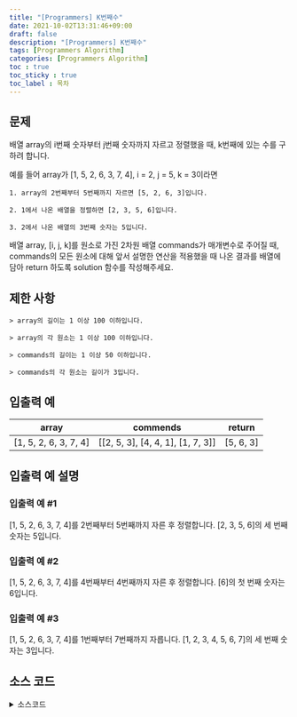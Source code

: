 ```yaml
---
title: "[Programmers] K번째수"
date: 2021-10-02T13:31:46+09:00
draft: false
description: "[Programmers] K번째수"
tags: [Programmers Algorithm]
categories: [Programmers Algorithm]
toc : true
toc_sticky : true
toc_label : 목차
---
```

## 문제
배열 array의 i번째 숫자부터 j번째 숫자까지 자르고 정렬했을 때, k번째에 있는 수를 구하려 합니다.

예를 들어 array가 [1, 5, 2, 6, 3, 7, 4], i = 2, j = 5, k = 3이라면

    1. array의 2번째부터 5번째까지 자르면 [5, 2, 6, 3]입니다.

    2. 1에서 나온 배열을 정렬하면 [2, 3, 5, 6]입니다.

    3. 2에서 나온 배열의 3번째 숫자는 5입니다.

배열 array, [i, j, k]를 원소로 가진 2차원 배열 commands가 매개변수로 주어질 때, commands의 모든 원소에 대해 앞서 설명한 연산을 적용했을 때 나온 결과를 배열에 담아 return 하도록 solution 함수를 작성해주세요.

## 제한 사항

    > array의 길이는 1 이상 100 이하입니다.

    > array의 각 원소는 1 이상 100 이하입니다.

    > commands의 길이는 1 이상 50 이하입니다.

    > commands의 각 원소는 길이가 3입니다.

## 입출력 예

|array|commends|return|
|:-----------------:|:----------------------:|:----------------:|
|[1, 5, 2, 6, 3, 7, 4]|[[2, 5, 3], [4, 4, 1], [1, 7, 3]]|[5, 6, 3]|


## 입출력 예 설명

### 입출력 예 #1

[1, 5, 2, 6, 3, 7, 4]를 2번째부터 5번째까지 자른 후 정렬합니다. [2, 3, 5, 6]의 세 번째 숫자는 5입니다.

### 입출력 예 #2

[1, 5, 2, 6, 3, 7, 4]를 4번째부터 4번째까지 자른 후 정렬합니다. [6]의 첫 번째 숫자는 6입니다.

### 입출력 예 #3
[1, 5, 2, 6, 3, 7, 4]를 1번째부터 7번째까지 자릅니다. [1, 2, 3, 4, 5, 6, 7]의 세 번째 숫자는 3입니다.


## 소스 코드

<details>
<summary>소스코드</summary>
<div markdown="1">

```javascript
function solution(array, commends){
	var answer = [];

	for(var i = 0; i<commends.length; i++){
		var list = array.slice(commends[i][0]-1,commends[i][1]);
		list.sort(function(a,b){
			return a-b;
		});
		answer.push(list[commends[i][2]-1]);
	};
	return answer;
};
```
</div>
</details>